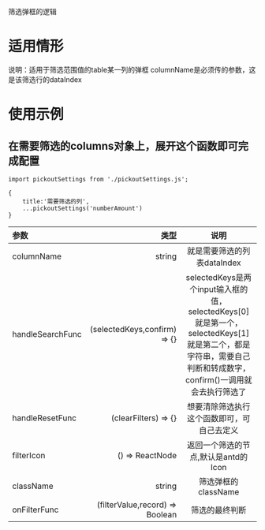 筛选弹框的逻辑

# 适用情形
说明：适用于筛选范围值的table某一列的弹框
columnName是必须传的参数，这是该筛选行的dataIndex

# 使用示例
## 在需要筛选的columns对象上，展开这个函数即可完成配置
```
import pickoutSettings from './pickoutSettings.js';

{
    title:'需要筛选的列',
    ...pickoutSettings('numberAmount')
}
```

| 参数 | 类型 | 说明 |
| :-----| ----: | :----: |
| columnName | string | 就是需要筛选的列表dataIndex |
| handleSearchFunc | (selectedKeys,confirm) => {}   | selectedKeys是两个input输入框的值，selectedKeys[0]就是第一个，selectedKeys[1]就是第二个，都是字符串，需要自己判断和转成数字，confirm()一调用就会去执行筛选了 |
| handleResetFunc | (clearFilters) => {} |  想要清除筛选执行这个函数即可，可自己去定义 |
| filterIcon | () => ReactNode | 返回一个筛选的节点,默认是antd的Icon<Icon type="caret-down" /> |
| className | string | 筛选弹框的className |
| onFilterFunc | (filterValue,record) => Boolean | 筛选的最终判断 |